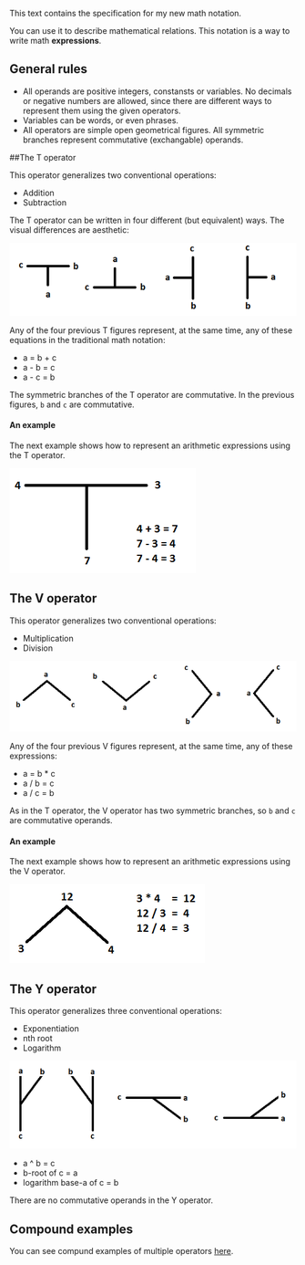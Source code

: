 This text contains the specification for my new math notation.

You can use it to describe mathematical relations.
This notation is a way to write math **expressions**.

## General rules
* All operands are positive integers, constansts or variables.
  No decimals or negative numbers are allowed, since there are
  different ways to represent them using the given operators.
* Variables can be words, or even phrases.
* All operators are simple open geometrical figures. All symmetric
  branches represent commutative (exchangable) operands.

##The T operator

This operator generalizes two conventional operations:
* Addition
* Subtraction

The T operator can be written in four different (but equivalent)
ways. The visual differences are aesthetic:

![T operator](Graphics/T_operator.png)

Any of the four previous T figures represent, at the same time,
any of these equations in the traditional math notation:
* a = b + c
* a - b = c
* a - c = b

The symmetric branches of the T operator are commutative.
In the previous figures, `b` and `c` are commutative.

#### An example

The next example shows how to represent an arithmetic expressions
using the T operator.

![T example](Graphics/T_example.png)


## The V operator

This operator generalizes two conventional operations:
* Multiplication
* Division

![V operator](Graphics/V_operator.png)

Any of the four previous V figures represent, at the same time,
any of these expressions:
* a = b * c
* a / b = c
* a / c = b

As in the T operator, the V operator has two symmetric branches,
so `b` and `c` are commutative operands.

#### An example
The next example shows how to represent an arithmetic expressions
using the V operator.

![V example](Graphics/V_example.png)

## The Y operator
This operator generalizes three conventional operations:
* Exponentiation
* nth root
* Logarithm

![Y operator](Graphics/Y_operator.png)

* a ^ b = c
* b-root of c = a
* logarithm base-a of c = b

There are no commutative operands in the Y operator.

## Compound examples

You can see compund examples of multiple operators
[here](EXAMPLES.md).